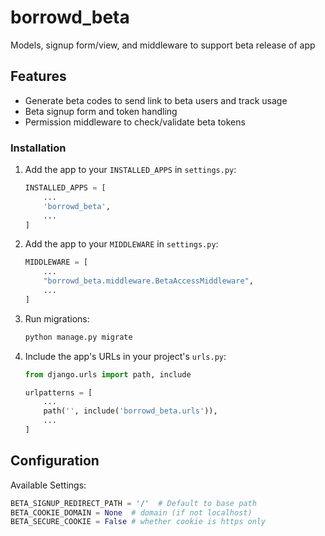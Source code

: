 # borrowd_beta
Models, signup form/view, and middleware to support beta release of app

## Features
- Generate beta codes to send link to beta users and track usage
- Beta signup form and token handling
- Permission middleware to check/validate beta tokens

### Installation
1. Add the app to your `INSTALLED_APPS` in `settings.py`:

    ```settings.py
    INSTALLED_APPS = [
        ...
        'borrowd_beta',
        ...
    ]
    ```
2. Add the app to your `MIDDLEWARE` in `settings.py`:

    ```settings.py
    MIDDLEWARE = [
        ...
        "borrowd_beta.middleware.BetaAccessMiddleware",
        ...
    ]
    ```

3. Run migrations:

    ```bash
    python manage.py migrate
    ```

4. Include the app's URLs in your project's `urls.py`:

    ```python
    from django.urls import path, include

    urlpatterns = [
        ...
        path('', include('borrowd_beta.urls')),
        ...
    ]
    ```

## Configuration

Available Settings:

```settings.py
BETA_SIGNUP_REDIRECT_PATH = '/'  # Default to base path
BETA_COOKIE_DOMAIN = None  # domain (if not localhost)
BETA_SECURE_COOKIE = False # whether cookie is https only
```
